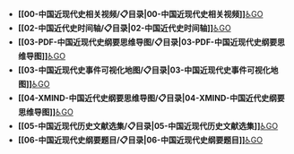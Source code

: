 - **[[00-中国近现代史相关视频/📋目录|00-中国近现代史相关视频]]**[♿GO](https://github.com/FourteenD/Note/blob/main/00-中国近现代史相关视频/📋目录.md)
- **[[02-中国近代史时间轴/📋目录|02-中国近代史时间轴]]**[♿GO](https://github.com/FourteenD/Note/blob/main/02-中国近代史时间轴/📋目录.md)
- **[[03-PDF-中国近现代史纲要思维导图/📋目录|03-PDF-中国近现代史纲要思维导图]]**[♿GO](https://github.com/FourteenD/Note/blob/main/03-PDF-中国近现代史纲要思维导图/📋目录.md)
- **[[03-中国近现代史事件可视化地图/📋目录|03-中国近现代史事件可视化地图]]**[♿GO](https://github.com/FourteenD/Note/blob/main/03-中国近现代史事件可视化地图/📋目录.md)
- **[[04-XMIND-中国近代史纲要思维导图/📋目录|04-XMIND-中国近代史纲要思维导图]]**[♿GO](https://github.com/FourteenD/Note/blob/main/04-XMIND-中国近代史纲要思维导图/📋目录.md)
- **[[05-中国近现代历史文献选集/📋目录|05-中国近现代历史文献选集]]**[♿GO](https://github.com/FourteenD/Note/blob/main/05-中国近现代历史文献选集/📋目录.md)
- **[[06-中国近现代史纲要题目/📋目录|06-中国近现代史纲要题目]]**[♿GO](https://github.com/FourteenD/Note/blob/main/06-中国近现代史纲要题目/📋目录.md)
